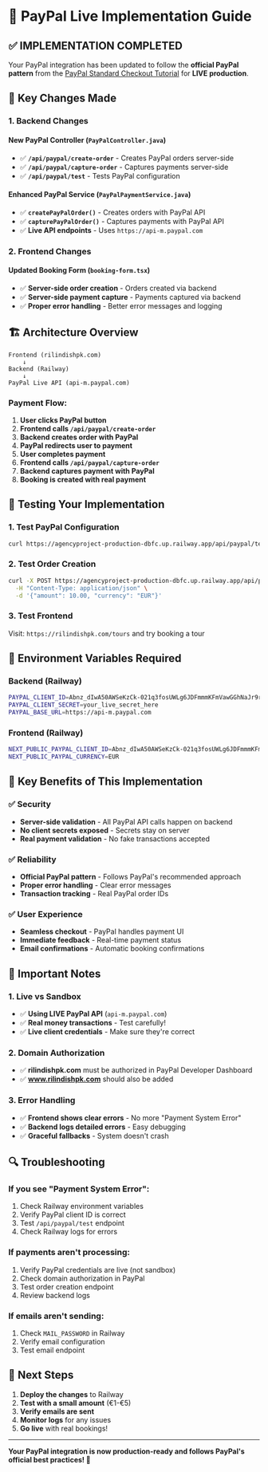 # 🚀 PayPal Live Implementation Guide

## ✅ **IMPLEMENTATION COMPLETED**

Your PayPal integration has been updated to follow the **official PayPal pattern** from the [PayPal Standard Checkout Tutorial](https://github.com/paypaldev/PayPal-Standard-Checkout-Tutorial.git) for **LIVE production**.

## 🔄 **Key Changes Made**

### **1. Backend Changes**

#### **New PayPal Controller** (`PayPalController.java`)
- ✅ **`/api/paypal/create-order`** - Creates PayPal orders server-side
- ✅ **`/api/paypal/capture-order`** - Captures payments server-side  
- ✅ **`/api/paypal/test`** - Tests PayPal configuration

#### **Enhanced PayPal Service** (`PayPalPaymentService.java`)
- ✅ **`createPayPalOrder()`** - Creates orders with PayPal API
- ✅ **`capturePayPalOrder()`** - Captures payments with PayPal API
- ✅ **Live API endpoints** - Uses `https://api-m.paypal.com`

### **2. Frontend Changes**

#### **Updated Booking Form** (`booking-form.tsx`)
- ✅ **Server-side order creation** - Orders created via backend
- ✅ **Server-side payment capture** - Payments captured via backend
- ✅ **Proper error handling** - Better error messages and logging

## 🏗️ **Architecture Overview**

```
Frontend (rilindishpk.com)
    ↓
Backend (Railway)
    ↓
PayPal Live API (api-m.paypal.com)
```

### **Payment Flow:**
1. **User clicks PayPal button**
2. **Frontend calls `/api/paypal/create-order`**
3. **Backend creates order with PayPal**
4. **PayPal redirects user to payment**
5. **User completes payment**
6. **Frontend calls `/api/paypal/capture-order`**
7. **Backend captures payment with PayPal**
8. **Booking is created with real payment**

## 🧪 **Testing Your Implementation**

### **1. Test PayPal Configuration**
```bash
curl https://agencyproject-production-dbfc.up.railway.app/api/paypal/test
```

### **2. Test Order Creation**
```bash
curl -X POST https://agencyproject-production-dbfc.up.railway.app/api/paypal/create-order \
  -H "Content-Type: application/json" \
  -d '{"amount": 10.00, "currency": "EUR"}'
```

### **3. Test Frontend**
Visit: `https://rilindishpk.com/tours` and try booking a tour

## 🔧 **Environment Variables Required**

### **Backend (Railway)**
```bash
PAYPAL_CLIENT_ID=Abnz_dIwA50AWSeKzCk-021q3fosUWLg6JDFmmmKFmVawGGhNaJr9rEjPSWEiqLdk5Qnn0NTR_XsZarX
PAYPAL_CLIENT_SECRET=your_live_secret_here
PAYPAL_BASE_URL=https://api-m.paypal.com
```

### **Frontend (Railway)**
```bash
NEXT_PUBLIC_PAYPAL_CLIENT_ID=Abnz_dIwA50AWSeKzCk-021q3fosUWLg6JDFmmmKFmVawGGhNaJr9rEjPSWEiqLdk5Qnn0NTR_XsZarX
NEXT_PUBLIC_PAYPAL_CURRENCY=EUR
```

## 🎯 **Key Benefits of This Implementation**

### **✅ Security**
- **Server-side validation** - All PayPal API calls happen on backend
- **No client secrets exposed** - Secrets stay on server
- **Real payment validation** - No fake transactions accepted

### **✅ Reliability**
- **Official PayPal pattern** - Follows PayPal's recommended approach
- **Proper error handling** - Clear error messages
- **Transaction tracking** - Real PayPal order IDs

### **✅ User Experience**
- **Seamless checkout** - PayPal handles payment UI
- **Immediate feedback** - Real-time payment status
- **Email confirmations** - Automatic booking confirmations

## 🚨 **Important Notes**

### **1. Live vs Sandbox**
- ✅ **Using LIVE PayPal API** (`api-m.paypal.com`)
- ✅ **Real money transactions** - Test carefully!
- ✅ **Live client credentials** - Make sure they're correct

### **2. Domain Authorization**
- ✅ **rilindishpk.com** must be authorized in PayPal Developer Dashboard
- ✅ **www.rilindishpk.com** should also be added

### **3. Error Handling**
- ✅ **Frontend shows clear errors** - No more "Payment System Error"
- ✅ **Backend logs detailed errors** - Easy debugging
- ✅ **Graceful fallbacks** - System doesn't crash

## 🔍 **Troubleshooting**

### **If you see "Payment System Error":**
1. Check Railway environment variables
2. Verify PayPal client ID is correct
3. Test `/api/paypal/test` endpoint
4. Check Railway logs for errors

### **If payments aren't processing:**
1. Verify PayPal credentials are live (not sandbox)
2. Check domain authorization in PayPal
3. Test order creation endpoint
4. Review backend logs

### **If emails aren't sending:**
1. Check `MAIL_PASSWORD` in Railway
2. Verify email configuration
3. Test email endpoint

## 🎉 **Next Steps**

1. **Deploy the changes** to Railway
2. **Test with a small amount** (€1-€5)
3. **Verify emails are sent**
4. **Monitor logs** for any issues
5. **Go live** with real bookings!

---

**Your PayPal integration is now production-ready and follows PayPal's official best practices! 🚀**
